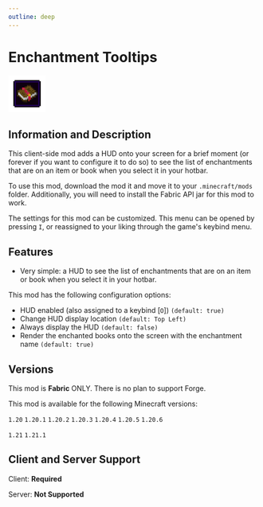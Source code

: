 ```yaml
---
outline: deep
---
```


<div id="mod-header">

# Enchantment Tooltips

<img src="./_assets/icon.png" width='75px' height='75px' draggable="false" class="mod-icon" />

</div>

## Information and Description

This client-side mod adds a HUD onto your screen for a brief moment (or forever if you want to configure it to do so) to see the list of enchantments that are on an item or book when you select it in your hotbar.

To use this mod, download the mod it and move it to your ```.minecraft/mods``` folder.  Additionally, you will need to install the Fabric API jar for this mod to work.

The settings for this mod can be customized.  This menu can be opened by pressing ```I```, or reassigned to your liking through the game's keybind menu.

## Features

- Very simple: a HUD to see the list of enchantments that are on an item or book when you select it in your hotbar.

This mod has the following configuration options:

- HUD enabled (also assigned to a keybind [`O`]) `(default: true)`
- Change HUD display location `(default: Top Left)`
- Always display the HUD `(default: false)`
- Render the enchanted books onto the screen with the enchantment name `(default: true) `

## Versions

This mod is **Fabric** ONLY.  There is no plan to support Forge.

This mod is available for the following Minecraft versions:

<version>

`1.20` 
`1.20.1`
`1.20.2` 
`1.20.3` 
`1.20.4` 
`1.20.5` 
`1.20.6`

`1.21`
`1.21.1`

</version>

## Client and Server Support

Client: **Required**

Server: **Not Supported**
